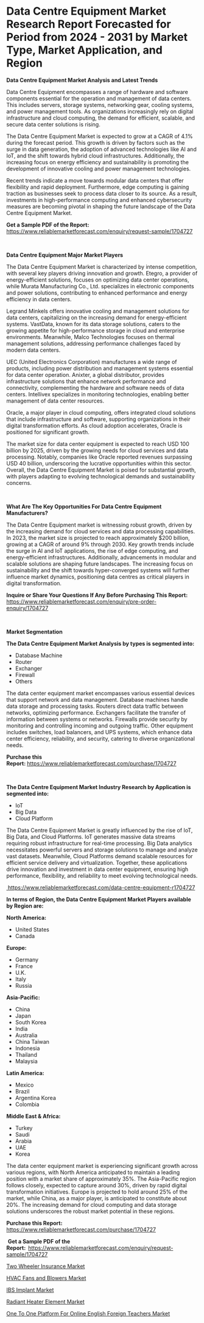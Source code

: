 <p><h1>Data Centre Equipment Market Research Report Forecasted for Period from 2024 -  2031 by Market Type, Market Application, and Region</h1></p><p><strong>Data Centre Equipment Market Analysis and Latest Trends</strong></p>
<p><p>Data Centre Equipment encompasses a range of hardware and software components essential for the operation and management of data centers. This includes servers, storage systems, networking gear, cooling systems, and power management tools. As organizations increasingly rely on digital infrastructure and cloud computing, the demand for efficient, scalable, and secure data center solutions is rising.</p><p>The Data Centre Equipment Market is expected to grow at a CAGR of 4.1% during the forecast period. This growth is driven by factors such as the surge in data generation, the adoption of advanced technologies like AI and IoT, and the shift towards hybrid cloud infrastructures. Additionally, the increasing focus on energy efficiency and sustainability is promoting the development of innovative cooling and power management technologies.</p><p>Recent trends indicate a move towards modular data centers that offer flexibility and rapid deployment. Furthermore, edge computing is gaining traction as businesses seek to process data closer to its source. As a result, investments in high-performance computing and enhanced cybersecurity measures are becoming pivotal in shaping the future landscape of the Data Centre Equipment Market.</p></p>
<p><strong>Get a Sample PDF of the Report:&nbsp;</strong> <a href="https://www.reliablemarketforecast.com/enquiry/request-sample/1704727?utm_campaign=1108&utm_medium=2&utm_source=Github&utm_content=ia&utm_term=21102024&utm_id=data-centre-equipment">https://www.reliablemarketforecast.com/enquiry/request-sample/1704727</a></p>
<p>&nbsp;</p>
<p><strong>Data Centre Equipment Major Market Players</strong></p>
<p><p>The Data Centre Equipment Market is characterized by intense competition, with several key players driving innovation and growth. Etegro, a provider of energy-efficient solutions, focuses on optimizing data center operations, while Murata Manufacturing Co., Ltd. specializes in electronic components and power solutions, contributing to enhanced performance and energy efficiency in data centers.</p><p>Legrand Minkels offers innovative cooling and management solutions for data centers, capitalizing on the increasing demand for energy-efficient systems. VastData, known for its data storage solutions, caters to the growing appetite for high-performance storage in cloud and enterprise environments. Meanwhile, Malco Technologies focuses on thermal management solutions, addressing performance challenges faced by modern data centers.</p><p>UEC (United Electronics Corporation) manufactures a wide range of products, including power distribution and management systems essential for data center operation. Anixter, a global distributor, provides infrastructure solutions that enhance network performance and connectivity, complementing the hardware and software needs of data centers. Intellivex specializes in monitoring technologies, enabling better management of data center resources.</p><p>Oracle, a major player in cloud computing, offers integrated cloud solutions that include infrastructure and software, supporting organizations in their digital transformation efforts. As cloud adoption accelerates, Oracle is positioned for significant growth.</p><p>The market size for data center equipment is expected to reach USD 100 billion by 2025, driven by the growing needs for cloud services and data processing. Notably, companies like Oracle reported revenues surpassing USD 40 billion, underscoring the lucrative opportunities within this sector. Overall, the Data Centre Equipment Market is poised for substantial growth, with players adapting to evolving technological demands and sustainability concerns.</p></p>
<p>&nbsp;</p>
<p><strong>What Are The Key Opportunities For Data Centre Equipment Manufacturers?</strong></p>
<p><p>The Data Centre Equipment market is witnessing robust growth, driven by the increasing demand for cloud services and data processing capabilities. In 2023, the market size is projected to reach approximately $200 billion, growing at a CAGR of around 9% through 2030. Key growth trends include the surge in AI and IoT applications, the rise of edge computing, and energy-efficient infrastructures. Additionally, advancements in modular and scalable solutions are shaping future landscapes. The increasing focus on sustainability and the shift towards hyper-converged systems will further influence market dynamics, positioning data centres as critical players in digital transformation.</p></p>
<p><strong>Inquire or Share Your Questions If Any Before Purchasing This Report:</strong> <a href="https://www.reliablemarketforecast.com/enquiry/pre-order-enquiry/1704727?utm_campaign=1108&utm_medium=2&utm_source=Github&utm_content=ia&utm_term=21102024&utm_id=data-centre-equipment">https://www.reliablemarketforecast.com/enquiry/pre-order-enquiry/1704727</a></p>
<p>&nbsp;</p>
<p><strong>Market Segmentation</strong></p>
<p><strong>The Data Centre Equipment Market Analysis by types is segmented into:</strong></p>
<p><ul><li>Database Machine</li><li>Router</li><li>Exchanger</li><li>Firewall</li><li>Others</li></ul></p>
<p><p>The data center equipment market encompasses various essential devices that support network and data management. Database machines handle data storage and processing tasks. Routers direct data traffic between networks, optimizing performance. Exchangers facilitate the transfer of information between systems or networks. Firewalls provide security by monitoring and controlling incoming and outgoing traffic. Other equipment includes switches, load balancers, and UPS systems, which enhance data center efficiency, reliability, and security, catering to diverse organizational needs.</p></p>
<p><strong>Purchase this Report:&nbsp;</strong><a href="https://www.reliablemarketforecast.com/purchase/1704727?utm_campaign=1108&utm_medium=2&utm_source=Github&utm_content=ia&utm_term=21102024&utm_id=data-centre-equipment">https://www.reliablemarketforecast.com/purchase/1704727</a></p>
<p>&nbsp;</p>
<p><strong>The Data Centre Equipment Market Industry Research by Application is segmented into:</strong></p>
<p><ul><li>IoT</li><li>Big Data</li><li>Cloud Platform</li></ul></p>
<p><p>The Data Centre Equipment Market is greatly influenced by the rise of IoT, Big Data, and Cloud Platforms. IoT generates massive data streams requiring robust infrastructure for real-time processing. Big Data analytics necessitates powerful servers and storage solutions to manage and analyze vast datasets. Meanwhile, Cloud Platforms demand scalable resources for efficient service delivery and virtualization. Together, these applications drive innovation and investment in data center equipment, ensuring high performance, flexibility, and reliability to meet evolving technological needs.</p></p>
<p><a href="https://www.reliablemarketforecast.com/data-centre-equipment-r1704727?utm_campaign=1108&utm_medium=2&utm_source=Github&utm_content=ia&utm_term=21102024&utm_id=data-centre-equipment">&nbsp;https://www.reliablemarketforecast.com/data-centre-equipment-r1704727</a></p>
<p><strong>In terms of Region, the Data Centre Equipment Market Players available by Region are:</strong></p>
<p>
    <p> <strong> North America: </strong>
        <ul>
            <li>United States</li>
            <li>Canada</li>
        </ul>
        </p> 
    <p> <strong> Europe: </strong>
        <ul>
            <li>Germany</li>
            <li>France</li>
            <li>U.K.</li>
            <li>Italy</li>
            <li>Russia</li>
        </ul>
        </p> 
    <p> <strong> Asia-Pacific: </strong>
        <ul>
            <li>China</li>
            <li>Japan</li>
            <li>South Korea</li>
            <li>India</li>
            <li>Australia</li>
            <li>China Taiwan</li>
            <li>Indonesia</li>
            <li>Thailand</li>
            <li>Malaysia</li>
        </ul>
        </p> 
    <p> <strong> Latin America: </strong>
        <ul>
            <li>Mexico</li>
            <li>Brazil</li>
            <li>Argentina Korea</li>
            <li>Colombia</li>
        </ul>
        </p> 
    <p> <strong> Middle East & Africa: </strong>
        <ul>
            <li>Turkey</li>
            <li>Saudi</li>
            <li>Arabia</li>
            <li>UAE</li>
            <li>Korea</li>
        </ul>
    </p>
    </p>
<p><p>The data center equipment market is experiencing significant growth across various regions, with North America anticipated to maintain a leading position with a market share of approximately 35%. The Asia-Pacific region follows closely, expected to capture around 30%, driven by rapid digital transformation initiatives. Europe is projected to hold around 25% of the market, while China, as a major player, is anticipated to constitute about 20%. The increasing demand for cloud computing and data storage solutions underscores the robust market potential in these regions.</p></p>
<p><strong>Purchase this Report: </strong><a href="https://www.reliablemarketforecast.com/purchase/1704727?utm_campaign=1108&utm_medium=2&utm_source=Github&utm_content=ia&utm_term=21102024&utm_id=data-centre-equipment">https://www.reliablemarketforecast.com/purchase/1704727</a></p>
<p>&nbsp;<strong>Get a Sample PDF of the Report:&nbsp;&nbsp;</strong><a href="https://www.reliablemarketforecast.com/enquiry/request-sample/1704727?utm_campaign=1108&utm_medium=2&utm_source=Github&utm_content=ia&utm_term=21102024&utm_id=data-centre-equipment">https://www.reliablemarketforecast.com/enquiry/request-sample/1704727</a></p>
<p><strong></strong></p>
<p><p><a href="https://github.com/halkoitweden3/Market-Research-Report-List-1/blob/main/two-wheeler-insurance-market.md?utm_campaign=1108&utm_medium=2&utm_source=Github&utm_content=ia&utm_term=21102024&utm_id=data-centre-equipment">Two Wheeler Insurance Market</a></p><p><a href="https://issuu.com/reportprime-2/docs/hvac-fans-and-blowers-market-size-2_5c7d36e3e96aca?utm_campaign=1108&utm_medium=2&utm_source=Github&utm_content=ia&utm_term=21102024&utm_id=data-centre-equipment">HVAC Fans and Blowers Market</a></p><p><a href="https://www.linkedin.com/pulse/navigating-global-ibs-implant-market-from-trends-strategy-zlrre?utm_campaign=1108&utm_medium=2&utm_source=Github&utm_content=ia&utm_term=21102024&utm_id=data-centre-equipment">IBS Implant Market</a></p><p><a href="https://issuu.com/reportprime-2/docs/radiant-heater-element-market-size-_fa747f7deb6a71?utm_campaign=1108&utm_medium=2&utm_source=Github&utm_content=ia&utm_term=21102024&utm_id=data-centre-equipment">Radiant Heater Element Market</a></p><p><a href="https://github.com/nekolalrclippo/Market-Research-Report-List-1/blob/main/one-to-one-platform-for-online-english-foreign-teachers-market.md?utm_campaign=1108&utm_medium=2&utm_source=Github&utm_content=ia&utm_term=21102024&utm_id=data-centre-equipment">One To One Platform For Online English Foreign Teachers Market</a></p></p>